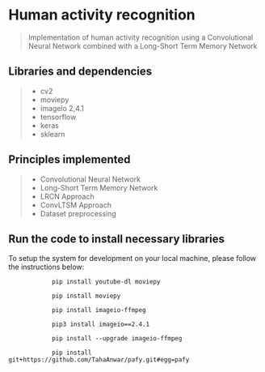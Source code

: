 # Human activity recognition
> Implementation of human activity recognition using a Convolutional Neural Network combined with a Long-Short Term Memory Network

## Libraries and dependencies 
>* cv2
>* moviepy
>* imageio 2,4.1
>* tensorflow
>* keras
>* sklearn

## Principles implemented
>* Convolutional Neural Network
>* Long-Short Term Memory Network
>* LRCN Approach
>* ConvLTSM Approach
>* Dataset preprocessing

## Run the code to install necessary libraries

To setup the system for development on your local machine, please follow the instructions below:
```
            pip install youtube-dl moviepy
```
```
            pip install moviepy
```
```
            pip install imageio-ffmpeg
```
```
            pip3 install imageio==2.4.1
```
```
            pip install --upgrade imageio-ffmpeg
```
```
            pip install git+https://github.com/TahaAnwar/pafy.git#egg=pafy
```